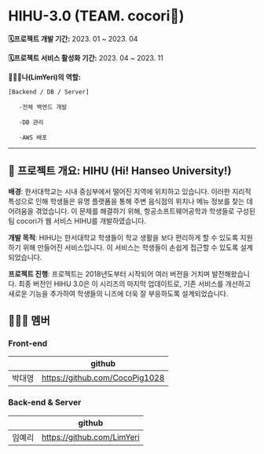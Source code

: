 # HIHU-3.0 (TEAM. cocori👻)

**🗓프로젝트 개발 기간:**
2023. 01 ~ 2023. 04

**🗓프로젝트 서비스 활성화 기간:**
2023. 04 ~ 2023. 11

**👩🏻‍💻나(LimYeri)의 역할:**
    
    [Backend / DB / Server]
    
       -전체 백엔드 개발

       -DB 관리

       -AWS 배포

---

## 📑 프로젝트 개요: HIHU (Hi! Hanseo University!)

**배경**: 한서대학교는 시내 중심부에서 떨어진 지역에 위치하고 있습니다. 이러한 지리적 특성으로 인해 학생들은 유명 플랫폼을 통해 주변 음식점의 위치나 메뉴 정보를 찾는 데 어려움을 겪었습니다. 이 문제를 해결하기 위해, 항공소프트웨어공학과 학생들로 구성된 팀 cocori가 웹 서비스 HIHU를 개발하였습니다.

**개발 목적**: HIHU는 한서대학교 학생들이 학교 생활을 보다 편리하게 할 수 있도록 지원하기 위해 만들어진 서비스입니다. 이 서비스는 학생들이 손쉽게 접근할 수 있도록 설계되었습니다.

**프로젝트 진행**: 프로젝트는 2018년도부터 시작되어 여러 버전을 거치며 발전해왔습니다. 최종 버전인 HIHU 3.0은 이 시리즈의 마지막 업데이트로, 기존 서비스를 개선하고 새로운 기능을 추가하여 학생들의 니즈에 더욱 잘 부응하도록 설계되었습니다.






## 👩🏻‍💻 멤버

### Front-end

|               | github                             |
| ------------- | ---------------------------------- |
| 박대영 |    https://github.com/CocoPig1028|


### Back-end & Server

|               | github                             |
| ------------- | ---------------------------------- |
| 임예리        |  https://github.com/LimYeri       |

